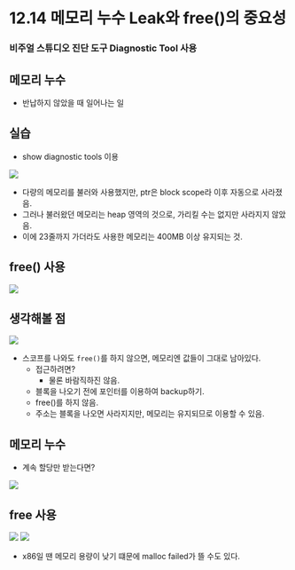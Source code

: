 # 12.14 메모리 누수 Leak와 free()의 중요성
### 비주얼 스튜디오 진단 도구 Diagnostic Tool 사용

## 메모리 누수
* 반납하지 않았을 때 일어나는 일

## 실습
* show diagnostic tools 이용
<img src="https://github.com/uber9ma/following_C/blob/master/images/chapter12/alloc3.png?raw=true">

* 다량의 메모리를 불러와 사용했지만, ptr은 block scope라 이후 자동으로 사라졌음.
* 그러나 불러왔던 메모리는 heap 영역의 것으로, 가리킬 수는 없지만 사라지지 않았음.
* 이에 23줄까지 가더라도 사용한 메모리는 400MB 이상 유지되는 것.

## free() 사용
<img src="https://github.com/uber9ma/following_C/blob/master/images/chapter12/alloc4.png?raw=true">

## 생각해볼 점
<img src="https://github.com/uber9ma/following_C/blob/master/images/chapter12/alloc5.png?raw=true">

* 스코프를 나와도 `free()`를 하지 않으면, 메모리엔 값들이 그대로 남아있다.
    - 접근하려면?
        - 물론 바람직하진 않음. 
    - 블록을 나오기 전에 포인터를 이용하여 backup하기.
    - free()를 하지 않음.
    - 주소는 블록을 나오면 사라지지만, 메모리는 유지되므로 이용할 수 있음.

## 메모리 누수
* 계속 할당만 받는다면?

<img src="https://github.com/uber9ma/following_C/blob/master/images/chapter12/alloc6.png?raw=true">

## free 사용

<img src="https://github.com/uber9ma/following_C/blob/master/images/chapter12/alloc7.png?raw=true">

<img src="https://github.com/uber9ma/following_C/blob/master/images/chapter12/alloc8.png?raw=true">

* x86일 땐 메모리 용량이 낮기 떄문에 malloc failed가 뜰 수도 있다.
